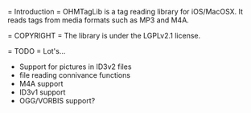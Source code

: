 = Introduction =
OHMTagLib is a tag reading library for iOS/MacOSX.
It reads tags from media formats such as MP3 and M4A.

= COPYRIGHT =
The library is under the LGPLv2.1 license.

= TODO =
Lot's...

* Support for pictures in ID3v2 files
* file reading connivance functions
* M4A support
* ID3v1 support
* OGG/VORBIS support?



